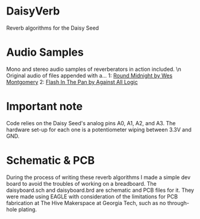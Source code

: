 # DaisyVerb
Reverb algorithms for the Daisy Seed

# Audio Samples
Mono and stereo audio samples of reverberators in action included. \n
Original audio of files appended with a...
1: [Round Midnight by Wes Montgomery](https://www.youtube.com/watch?v=PMhMiBxuqkg)
2: [Flash In The Pan by Against All Logic](https://www.youtube.com/watch?v=LaSEOVulOY0)

# Important note
Code relies on the Daisy Seed's analog pins A0, A1, A2, and A3. The hardware set-up for each one is a potentiometer wiping between 3.3V and GND.

# Schematic & PCB
During the process of writing these reverb algorithms I made a simple dev board to avoid the troubles of working on a breadboard. The daisyboard.sch and daisyboard.brd are schematic and PCB files for it. They were made using EAGLE with consideration of the limitations for PCB fabrication at The Hive Makerspace at Georgia Tech, such as no through-hole plating.


